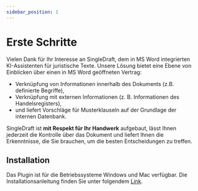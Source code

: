 ```yaml
---
sidebar_position: 1
---
```

# Erste Schritte

Vielen Dank für Ihr Interesse an SingleDraft, dem in MS Word integrierten KI-Assistenten für juristische Texte. Unsere Lösung bietet eine Ebene von Einblicken über einen in MS Word geöffneten Vertrag:

- Verknüpfung von Informationen innerhalb des Dokuments (z.B. definierte Begriffe),
- Verknüpfung mit externen Informationen (z. B. Informationen des Handelsregisters),
- und liefert Vorschläge für Musterklauseln auf der Grundlage der internen Datenbank.

SingleDraft ist **mit Respekt für Ihr Handwerk** aufgebaut, lässt Ihnen jederzeit die Kontrolle über das Dokument und liefert Ihnen die Erkenntnisse, die Sie brauchen, um die besten Entscheidungen zu treffen.

## Installation

Das Plugin ist für die Betriebssysteme Windows und Mac verfügbar.
Die Installationsanleitung finden Sie unter folgendem
[Link](../installation).
